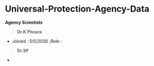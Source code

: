 # Universal-Protection-Agency-Data
**Agency Scientists**
>**Dr.K Pheara**
- Joined : 5/5/2030
  ;Role   : 
>**Dr.SP**
- 
